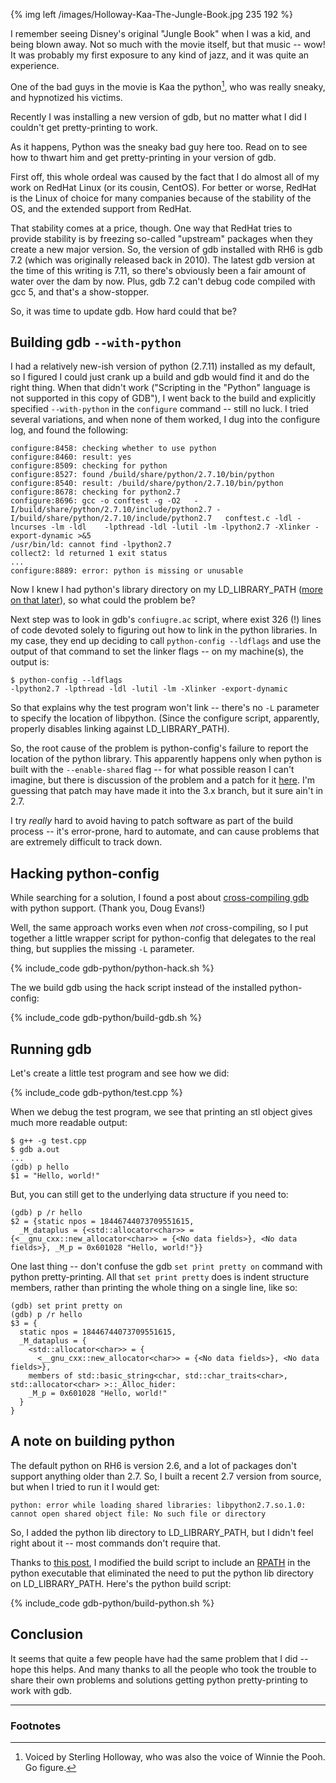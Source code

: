 {% img left /images/Holloway-Kaa-The-Jungle-Book.jpg 235 192 %}

I remember seeing Disney's original "Jungle Book" when I was a kid, and being blown away.  Not so much with the movie itself, but that music -- wow!  It was probably my first exposure to any kind of jazz, and it was quite an experience.

One of the bad guys in the movie is Kaa the python[^1], who was really sneaky, and hypnotized his victims.

[^1]: Voiced by Sterling Holloway, who was also the voice of Winnie the Pooh.  Go figure.

Recently I was installing a new version of gdb, but no matter what I did I couldn't get pretty-printing to work.

As it happens, Python was the sneaky bad guy here too.  Read on to see how to thwart him and get pretty-printing in your version of gdb.

<!-- more -->

First off, this whole ordeal was caused by the fact that I do almost all of my work on RedHat Linux (or its cousin, CentOS).  For better or worse, RedHat is the Linux of choice for many companies because of the stability of the OS, and the extended support from RedHat.

That stability comes at a price, though.  One way that RedHat tries to provide stability is by freezing so-called "upstream" packages when they create a new major version.  So, the version of gdb installed with RH6 is gdb 7.2 (which was originally released back in 2010).  The latest gdb version at the time of this writing is 7.11, so there's obviously been a fair amount of water over the dam by now.  Plus, gdb 7.2 can't debug code compiled with gcc 5, and that's a show-stopper.

So, it was time to update gdb.  How hard could that be?

## Building gdb `--with-python`

I had a relatively new-ish version of python (2.7.11) installed as my default, so I figured I could just crank up a build and gdb would find it and do the right thing.  When that didn't work ("Scripting in the "Python" language is not supported in this copy of GDB"), I went back to the build and explicitly specified `--with-python` in the `configure` command -- still no luck.  I tried several variations, and when none of them worked, I dug into the configure log, and found the following:

    configure:8458: checking whether to use python
    configure:8460: result: yes
    configure:8509: checking for python
    configure:8527: found /build/share/python/2.7.10/bin/python
    configure:8540: result: /build/share/python/2.7.10/bin/python
    configure:8678: checking for python2.7
    configure:8696: gcc -o conftest -g -O2   -I/build/share/python/2.7.10/include/python2.7 -I/build/share/python/2.7.10/include/python2.7   conftest.c -ldl -lncurses -lm -ldl    -lpthread -ldl -lutil -lm -lpython2.7 -Xlinker -export-dynamic >&5
    /usr/bin/ld: cannot find -lpython2.7
    collect2: ld returned 1 exit status
    ...
    configure:8889: error: python is missing or unusable

Now I knew I had python's library directory on my LD\_LIBRARY\_PATH ([more on that later]()), so what could the problem be?

Next step was to look in gdb's `confiugre.ac` script, where exist 326 (!) lines of code devoted solely to figuring out how to link in the python libraries.  In my case, they end up deciding to call `python-config --ldflags` and use the output of that command to set the linker flags -- on my machine(s), the output is:

    $ python-config --ldflags
    -lpython2.7 -lpthread -ldl -lutil -lm -Xlinker -export-dynamic

So that explains why the test program won't link -- there's no `-L` parameter to specify the location of libpython.  (Since the configure script, apparently, properly disables linking against LD\_LIBRARY\_PATH).

So, the root cause of the problem is python-config's failure to report the location of the python library.  This apparently happens only when python is built with the `--enable-shared` flag -- for what possible reason I can't imagine, but there is discussion of the problem and a patch for it [here](https://sourceware.org/ml/gdb-patches/2010-07/msg00168.html).  I'm guessing that patch may have made it into the 3.x branch, but it sure ain't in 2.7.

I try *really* hard to avoid having to patch software as part of the build process -- it's error-prone, hard to automate, and can cause problems that are extremely difficult to track down.

## Hacking python-config

While searching for a solution, I found a post about [cross-compiling gdb](https://sourceware.org/gdb/wiki/CrossCompilingWithPythonSupport) with python support.  (Thank you, Doug Evans!)

Well, the same approach works even when *not* cross-compiling, so I put together a little wrapper script for python-config that delegates to the real thing, but supplies the missing `-L` parameter.

{% include_code gdb-python/python-hack.sh  %}

The we build gdb using the hack script instead of the installed python-config:

{% include_code gdb-python/build-gdb.sh  %}

## Running gdb

Let's create a little test program and see how we did:

{% include_code gdb-python/test.cpp  %}

When we debug the test program, we see that printing an stl object gives much more readable output:

    $ g++ -g test.cpp
    $ gdb a.out
    ...
    (gdb) p hello
    $1 = "Hello, world!"

But, you can still get to the underlying data structure if you need to:

    (gdb) p /r hello
    $2 = {static npos = 18446744073709551615,
      _M_dataplus = {<std::allocator<char>> = {<__gnu_cxx::new_allocator<char>> = {<No data fields>}, <No data fields>}, _M_p = 0x601028 "Hello, world!"}}

One last thing -- don't confuse the gdb `set print pretty on` command with python pretty-printing.  All that `set print pretty` does is indent structure members, rather than printing the whole thing on a single line, like so:

    (gdb) set print pretty on
    (gdb) p /r hello
    $3 = {
      static npos = 18446744073709551615,
      _M_dataplus = {
        <std::allocator<char>> = {
          <__gnu_cxx::new_allocator<char>> = {<No data fields>}, <No data fields>},
        members of std::basic_string<char, std::char_traits<char>, std::allocator<char> >::_Alloc_hider:
        _M_p = 0x601028 "Hello, world!"
      }
    }

## A note on building python
The default python on RH6 is version 2.6, and a lot of packages don't support anything older than 2.7.  So, I built a recent 2.7 version from source, but when I tried to run it I would get:

    python: error while loading shared libraries: libpython2.7.so.1.0: cannot open shared object file: No such file or directory

So, I added the python lib directory to LD\_LIBRARY\_PATH, but I didn't feel right about it -- most commands don't require that.

Thanks to [this post](http://stackoverflow.com/a/32558660/203044), I modified the build script to include an [RPATH](https://gcc.gnu.org/ml/gcc-help/2005-12/msg00017.html) in the python executable that eliminated the need to put the python lib directory on LD\_LIBRARY\_PATH.  Here's the python build script:

{% include_code gdb-python/build-python.sh  %}

Conclusion
----------

It seems that quite a few people have had the same problem that I did -- hope this helps.  And many thanks to all the people who took the trouble to share their own problems and solutions getting python pretty-printing to work with gdb.

---

### Footnotes
